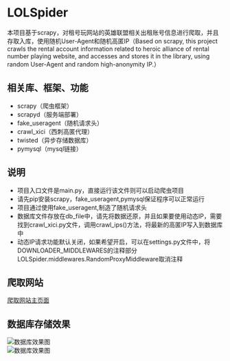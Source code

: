 # LOLSpider
本项目基于scrapy，对租号玩网站的英雄联盟相关出租账号信息进行爬取，并且存取入库，使用随机User-Agent和随机高匿IP（Based on scrapy, this project crawls the rental account information related to heroic alliance of rental number playing website, and accesses and stores it in the library, using random User-Agent and random high-anonymity IP.）

## 相关库、框架、功能  
* scrapy（爬虫框架）  
* scrapyd（服务端部署）  
* fake_useragent（随机请求头）  
* crawl_xici（西刺高匿代理）  
* twisted（异步存储数据库）  
* pymysql（mysql链接）  

## 说明  
* 项目入口文件是main.py，直接运行该文件则可以启动爬虫项目  
* 请先pip安装scrapy，fake_useragent,pymysql保证程序可以正常运行  
* 项目通过使用fake_useragent,制造了随机请求头  
* 数据库文件存放在db_file中，请先将数据还原，并且如果要使用动态IP，需要找到crawl_xici.py文件，调用crawl_ips()方法，将最新的高匿IP写入到数据库中   
* 动态IP请求功能默认关闭，如果希望开启，可以在settings.py文件中，将DOWNLOADER_MIDDLEWARES的注释部分LOLSpider.middlewares.RandomProxyMiddleware取消注释  

## 爬取网站
[爬取网站主页面](https://www.zuhaowan.com/zuhao-17) 

## 数据库存储效果
![数据库效果图](https://github.com/zhonghangAlex/LOLSpider/blob/master/db_pic1.png)  
![数据库效果图](https://github.com/zhonghangAlex/LOLSpider/blob/master/db_pic2.png)
